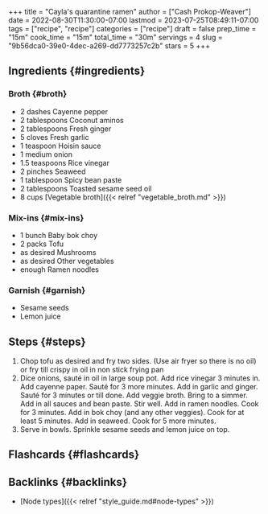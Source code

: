+++
title = "Cayla's quarantine ramen"
author = ["Cash Prokop-Weaver"]
date = 2022-08-30T11:30:00-07:00
lastmod = 2023-07-25T08:49:11-07:00
tags = ["recipe", "recipe"]
categories = ["recipe"]
draft = false
prep_time = "15m"
cook_time = "15m"
total_time = "30m"
servings = 4
slug = "9b56dca0-39e0-4dec-a269-dd7773257c2b"
stars = 5
+++

## Ingredients {#ingredients}


### Broth {#broth}

<div class="ingredients">

-   2 dashes Cayenne pepper
-   2 tablespoons Coconut aminos
-   2 tablespoons Fresh ginger
-   5 cloves Fresh garlic
-   1 teaspoon Hoisin sauce
-   1 medium onion
-   1.5 teaspoons Rice vinegar
-   2 pinches Seaweed
-   1 tablespoon Spicy bean paste
-   2 tablespoons Toasted sesame seed oil
-   8 cups [Vegetable broth]({{< relref "vegetable_broth.md" >}})

</div>


### Mix-ins {#mix-ins}

<div class="ingredients">

-   1 bunch Baby bok choy
-   2 packs Tofu
-   as desired Mushrooms
-   as desired Other vegetables
-   enough Ramen noodles

</div>


### Garnish {#garnish}

<div class="ingredients">

-   Sesame seeds
-   Lemon juice

</div>


## Steps {#steps}

1.  Chop tofu as desired and fry two sides. (Use air fryer so there is no oil) or fry till crispy in oil in non stick frying pan
2.  Dice onions, sauté in oil in large soup pot.  Add rice vinegar 3 minutes in. Add cayenne paper. Sauté for 3 more minutes. Add in garlic and ginger. Sauté for 3 minutes or till done. Add veggie broth. Bring to a simmer. Add in all sauces and bean paste. Stir well. Add in ramen noodles. Cook for 3 minutes. Add in bok choy (and any other veggies). Cook for at least 5 minutes. Add in seaweed. Cook for 5 more minutes.
3.  Serve in bowls. Sprinkle sesame seeds and lemon juice on top.


## Flashcards {#flashcards}


## Backlinks {#backlinks}

-   [Node types]({{< relref "style_guide.md#node-types" >}})
